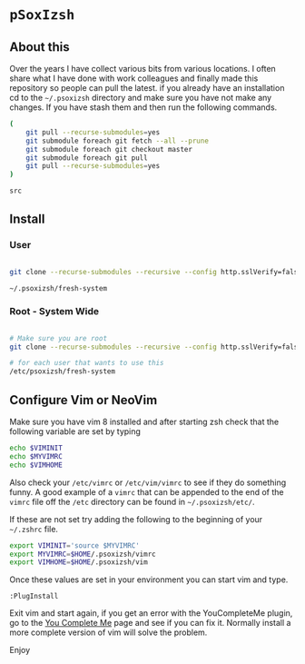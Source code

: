 # `pSoxIzsh`

## About this

Over the years I have collect various bits from various locations.  I often share what I have done with work colleagues and
finally made this repository so people can pull the latest.  if you already have an installation cd to the `~/.psoxizsh`
directory and make sure you have not make any changes.  If you have stash them and then run the following commands.

```bash
(
    git pull --recurse-submodules=yes
    git submodule foreach git fetch --all --prune
    git submodule foreach git checkout master
    git submodule foreach git pull
    git pull --recurse-submodules=yes
)

src

```

## Install

### User

```bash

git clone --recurse-submodules --recursive --config http.sslVerify=false https://github.com/psox/psoxizsh.git ~/.psoxizsh

~/.psoxizsh/fresh-system

```

### Root - System Wide

```bash

# Make sure you are root
git clone --recurse-submodules --recursive --config http.sslVerify=false https://github.com/psox/psoxizsh.git /etc/psoxizsh

# for each user that wants to use this
/etc/psoxizsh/fresh-system

```

## Configure Vim or NeoVim

Make sure you have vim 8 installed and after starting zsh check that the following variable are set by typing

```bash
echo $VIMINIT
echo $MYVIMRC
echo $VIMHOME
```

Also check your `/etc/vimrc` or `/etc/vim/vimrc` to see if they do something funny.  A good example of a
`vimrc` that can be appended to the end of the `vimrc` file off the `/etc` directory
can be found in `~/.psoxizsh/etc/`.

If these are not set try adding the following to the beginning of your `~/.zshrc` file.

```bash
export VIMINIT='source $MYVIMRC'
export MYVIMRC=$HOME/.psoxizsh/vimrc
export VIMHOME=$HOME/.psoxizsh/vim
```

Once these values are set in your environment you can start vim and type.

```viml
:PlugInstall
```

Exit vim and start again, if you get an error with the YouCompleteMe plugin, go to the
[You Complete Me](https://github.com/Valloric/YouCompleteMe#full-installation-guide)
page and see if you can fix it.  Normally install a more complete version of vim will
solve the problem.

Enjoy
